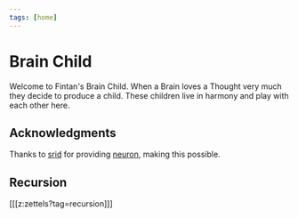 ```yaml
---
tags: [home]
---
```


# Brain Child

Welcome to Fintan's Brain Child. When a Brain loves a Thought very much they
decide to produce a child. These children live in harmony and play with each
other here.

## Acknowledgments

Thanks to [srid](https://github.com/srid/neuron-template) for providing
[neuron](https://neuron.zettel.page/), making this possible.

## Recursion

[[[z:zettels?tag=recursion]]]
